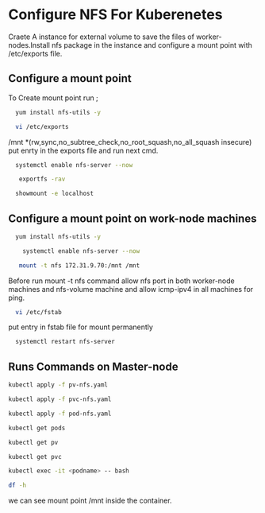 # Configure NFS For Kuberenetes

Craete A instance for external volume to save the files of worker-nodes.Install nfs package in the instance and configure a mount point with /etc/exports file.

## Configure a mount point 

To Create mount point run ;

```bash
  yum install nfs-utils -y
```
```bash
  vi /etc/exports
```
/mnt *(rw,sync,no_subtree_check,no_root_squash,no_all_squash
insecure) put enrty in the exports file and run next cmd.
```bash
  systemctl enable nfs-server --now
```
```bash
   exportfs -rav
```
```bash
  showmount -e localhost
```

## Configure a mount point on work-node machines 


```bash
  yum install nfs-utils -y
```
```bash
    systemctl enable nfs-server --now
```
```bash
   mount -t nfs 172.31.9.70:/mnt /mnt
```
Before run mount -t nfs command allow nfs port in both worker-node machines and nfs-volume machine and allow icmp-ipv4 in all machines for ping.
```bash
  vi /etc/fstab
```
put entry in fstab file for mount permanently
```bash
  systemctl restart nfs-server 
```
## Runs Commands on Master-node

```bash
kubectl apply -f pv-nfs.yaml
```

```bash
kubectl apply -f pvc-nfs.yaml
```

```bash
kubectl apply -f pod-nfs.yaml
```

```bash
kubectl get pods 
```
```bash
kubectl get pv 
```
```bash
kubectl get pvc
```
```bash
kubectl exec -it <podname> -- bash
```
```bash
df -h 
```
we can see mount point /mnt inside the container.
